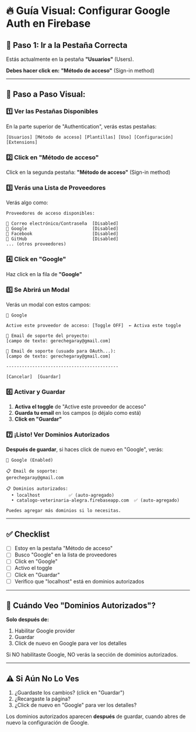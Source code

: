 # 🔥 Guía Visual: Configurar Google Auth en Firebase

## 📍 Paso 1: Ir a la Pestaña Correcta

Estás actualmente en la pestaña **"Usuarios"** (Users).

**Debes hacer click en:** **"Método de acceso"** (Sign-in method)

---

## 📝 Paso a Paso Visual:

### 1️⃣ Ver las Pestañas Disponibles

En la parte superior de "Authentication", verás estas pestañas:

```
[Usuarios] [Método de acceso] [Plantillas] [Uso] [Configuración] [Extensions]
```

### 2️⃣ Click en "Método de acceso"

Click en la segunda pestaña: **"Método de acceso"** (Sign-in method)

### 3️⃣ Verás una Lista de Proveedores

Verás algo como:

```
Proveedores de acceso disponibles:

📧 Correo electrónico/Contraseña  [Disabled]
🔵 Google                         [Disabled]
📘 Facebook                       [Disabled]
📧 GitHub                         [Disabled]
... (otros proveedores)
```

### 4️⃣ Click en "Google"

Haz click en la fila de **"Google"**

### 5️⃣ Se Abrirá un Modal

Verás un modal con estos campos:

```
🔵 Google

Active este proveedor de acceso: [Toggle OFF]  ← Activa este toggle

📧 Email de soporte del proyecto:
[campo de texto: gerechegaray@gmail.com]

📧 Email de soporte (usuado para OAuth...):
[campo de texto: gerechegaray@gmail.com]

-------------------------------------------

[Cancelar]  [Guardar]
```

### 6️⃣ Activar y Guardar

1. **Activa el toggle** de "Active este proveedor de acceso"
2. **Guarda tu email** en los campos (o déjalo como está)
3. **Click en "Guardar"**

### 7️⃣ ¡Listo! Ver Dominios Autorizados

**Después de guardar**, si haces click de nuevo en "Google", verás:

```
🔵 Google (Enabled)

📋 Email de soporte:
gerechegaray@gmail.com

📋 Dominios autorizados:
  • localhost           ✅ (auto-agregado)
  • catalogo-veterinaria-alegra.firebaseapp.com  ✅ (auto-agregado)

Puedes agregar más dominios si lo necesitas.
```

---

## ✅ Checklist

- [ ] Estoy en la pestaña "Método de acceso"
- [ ] Busco "Google" en la lista de proveedores
- [ ] Click en "Google"
- [ ] Activo el toggle
- [ ] Click en "Guardar"
- [ ] Verifico que "localhost" está en dominios autorizados

---

## 🎯 Cuándo Veo "Dominios Autorizados"?

**Solo después de:**
1. Habilitar Google provider
2. Guardar
3. Click de nuevo en Google para ver los detalles

Si NO habilitaste Google, NO verás la sección de dominios autorizados.

---

## ⚠️ Si Aún No Lo Ves

1. ¿Guardaste los cambios? (click en "Guardar")
2. ¿Recargaste la página?
3. ¿Click de nuevo en "Google" para ver los detalles?

Los dominios autorizados aparecen **después** de guardar, cuando abres de nuevo la configuración de Google.

